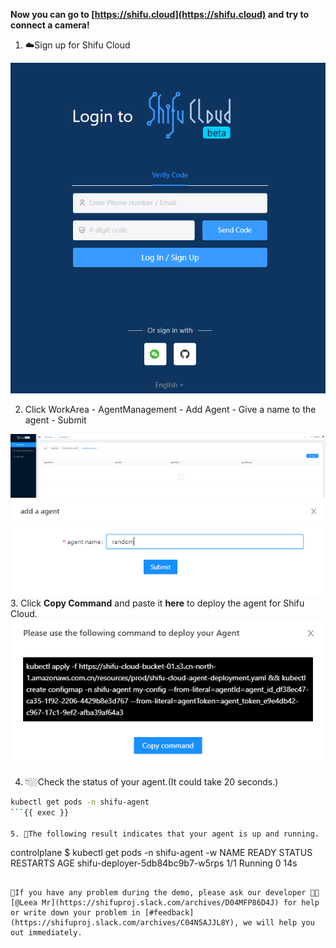 
**Now you can go to [https://shifu.cloud](https://shifu.cloud) and try to connect a camera!**

1. ☁️Sign up for Shifu Cloud

![Shifu Cloud Login](https://github.com/Edgenesis/killercoda-shifu-demo/blob/main/images/login-en.png)

2. Click WorkArea - AgentManagement - Add Agent - Give a name to the agent - Submit

![Add Agent](https://github.com/Edgenesis/killercoda-shifu-demo/blob/main/images/agent-en.png)
![Name the Agent](https://github.com/Edgenesis/killercoda-shifu-demo/blob/main/images/agentname-en.png)
3. Click **Copy Command** and paste it **here** to deploy the agent for Shifu Cloud.
![Deploy Agent](https://github.com/Edgenesis/killercoda-shifu-demo/blob/main/images/deployagent-en.png)

4. 👇🏼Check the status of your agent.(It could take 20 seconds.)
```bash
kubectl get pods -n shifu-agent
```{{ exec }}

5. 👀The following result indicates that your agent is up and running.
```
controlplane $ kubectl get pods -n shifu-agent -w
NAME                              READY   STATUS    RESTARTS   AGE
shifu-deployer-5db84bc9b7-w5rps   1/1     Running   0          14s
```

🔔If you have any problem during the demo, please ask our developer 👷🏽[@Leea Mr](https://shifuproj.slack.com/archives/D04MFP86D4J) for help or write down your problem in [#feedback](https://shifuproj.slack.com/archives/C04N5AJJL8Y), we will help you out immediately.